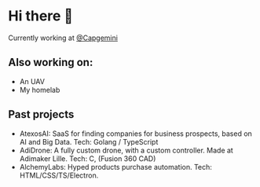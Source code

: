 # Hi there 👋

Currently working at [@Capgemini](https://www.capgemini.com/)

## Also working on:
- An UAV
- My homelab

## Past projects
- AtexosAI: SaaS for finding companies for business prospects, based on AI and Big Data. Tech: Golang / TypeScript
- AdiDrone: A fully custom drone, with a custom controller. Made at Adimaker Lille. Tech: C, (Fusion 360 CAD)
- AlchemyLabs: Hyped products purchase automation. Tech: HTML/CSS/TS/Electron.
